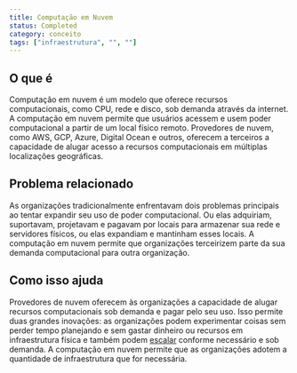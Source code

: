 ```yaml
---
title: Computação em Nuvem
status: Completed
category: conceito
tags: ["infraestrutura", "", ""]
---
```


## O que é
Computação em nuvem é um modelo que oferece recursos computacionais, como CPU, rede e disco, sob demanda através da internet. A computação em nuvem permite que usuários acessem e usem poder computacional a partir de um local físico remoto. Provedores de nuvem, como AWS, GCP, Azure, Digital Ocean e outros, oferecem a terceiros a capacidade de alugar acesso a recursos computacionais em múltiplas localizações geográficas.

## Problema relacionado
As organizações tradicionalmente enfrentavam dois problemas principais ao tentar expandir seu uso de poder computacional. Ou elas adquiriam, suportavam, projetavam e pagavam por locais para armazenar sua rede e servidores físicos, ou elas expandiam e mantinham esses locais. A computação em nuvem permite que organizações terceirizem parte da sua demanda computacional para outra organização.

## Como isso ajuda
Provedores de nuvem oferecem às organizações a capacidade de alugar recursos computacionais sob demanda e pagar pelo seu uso. Isso permite duas grandes inovações: as organizações podem experimentar coisas sem perder tempo planejando e sem gastar dinheiro ou recursos em infraestrutura física e também podem [escalar](/scalability/) conforme necessário e sob demanda. A computação em nuvem permite que as organizações adotem a quantidade de infraestrutura que for necessária.
